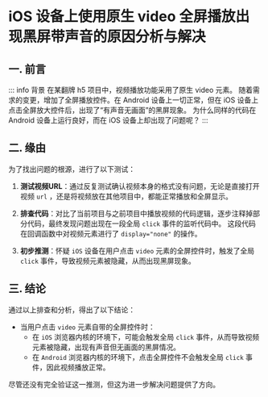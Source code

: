 # iOS 设备上使用原生 video 全屏播放出现黑屏带声音的原因分析与解决


## 一. 前言
::: info 背景
在某翻牌 h5 项目中，视频播放功能采用了原生 video 元素。
随着需求的变更，增加了全屏播放控件。在 Android 设备上一切正常，但在 iOS 设备上点击全屏放大控件后，出现了“有声音无画面”的黑屏现象。
为什么同样的代码在 Android 设备上运行良好，而在 iOS 设备上却出现了问题呢？
:::

## 二. 缘由
为了找出问题的根源，进行了以下测试：

1. **测试视频URL**：通过反复测试确认视频本身的格式没有问题，无论是直接打开视频 `url` ，还是将视频放在其他项目中，都能正常播放和全屏显示。

2. **排查代码**：对比了当前项目与之前项目中播放视频的代码逻辑，逐步注释掉部分代码，最终发现问题出现在一段全局 `click` 事件的监听代码中。
这段代码在回调函数中对视频元素进行了 `display="none"` 的操作。

3. **初步推测**：怀疑 `iOS` 设备在用户点击 `video` 元素的全屏控件时，触发了全局 `click` 事件，导致视频元素被隐藏，从而出现黑屏现象。

## 三. 结论

通过以上排查和分析，得出了以下结论：

- 当用户点击 `video` 元素自带的全屏控件时：
  - 在 `iOS` 浏览器内核的环境下，可能会触发全局 `click` 事件，从而导致视频元素被隐藏，出现有声音但无画面的黑屏情况。
  - 在 `Android` 浏览器内核的环境下，点击全屏控件不会触发全局 `click` 事件，因此视频播放正常。

尽管还没有完全验证这一推测，但这为进一步解决问题提供了方向。




